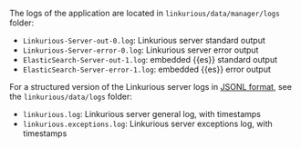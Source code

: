 The logs of the application are located in `linkurious/data/manager/logs` folder:
- `Linkurious-Server-out-0.log`: Linkurious server standard output
- `Linkurious-Server-error-0.log`: Linkurious server error output
- `ElasticSearch-Server-out-1.log`: embedded {{es}} standard output
- `ElasticSearch-Server-error-1.log`: embedded {{es}} error output

For a structured version of the Linkurious server logs in [JSONL format](http://jsonlines.org/), see the `linkurious/data/logs` folder:
- `linkurious.log`: Linkurious server general log, with timestamps
- `linkurious.exceptions.log`: Linkurious server exceptions log, with timestamps
